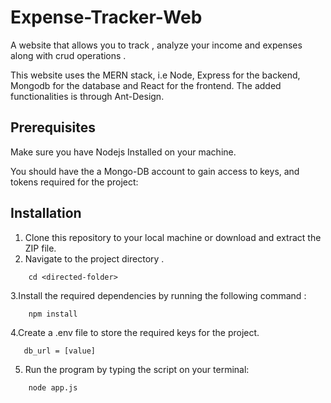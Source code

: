 # Expense-Tracker-Web
A website that allows you to track , analyze your
income and expenses along with crud operations .

This website uses the MERN stack, i.e Node, Express for the backend, Mongodb for the database and React for the frontend.
The added functionalities is through Ant-Design.

## Prerequisites
Make sure you have Nodejs Installed on your machine.

You should have the a Mongo-DB account to gain access to keys, and tokens required for the project:

## Installation
1. Clone this repository to your local machine or download and extract the ZIP file.
2. Navigate to the project directory .
```
    cd <directed-folder>
```
    
3.Install the required dependencies by running the following command :
```
    npm install
```
4.Create a .env file to store the required keys for the project.
```
   db_url = [value]
```
5. Run the program by typing the script on your terminal:
```
    node app.js
```
